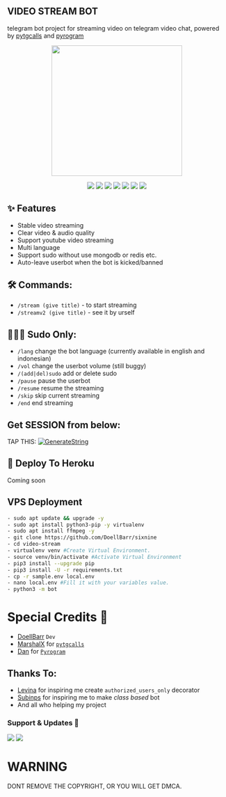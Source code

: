 <h2 align="centre">VIDEO STREAM BOT</h2>

telegram bot project for streaming video on telegram video chat, powered by [pytgcalls](https://github.com/MarshalX/tgcalls) and [pyrogram](https://github.com/pyrogram/pyrogram)

<p align="center"><a href="https://t.me/shohih_abdul2"><img src="https://telegra.ph/file/4e8717d59d74412cf0e50.jpg" width="300"></a></p>
<p align="center">
    <a href="https://www.python.org/" > <img src="https://img.shields.io/badge/Made%20with-Python-black.svg?style=flat-square&logo=python&logoColor=blue&color=red" /></a>
    <a href="https://github.com/DoellBarr/sixnine/graphs/commit-activity" alt="Maintenance"> <img src="https://img.shields.io/badge/Maintained%3F-yes-red.svg?style=flat-square" /></a>
    <a href="https://github.com/DoellBarr/sixnine"> <img src="https://img.shields.io/github/repo-size/DoellBarr/sixnine?color=red&logo=github&logoColor=blue&style=flat-square" /></a>
    <a href="https://github.com/DoellBarr/sixnine/commits/main"> <img src="https://img.shields.io/github/last-commit/DoellBarr/sixnine?color=red&logo=github&logoColor=blue&style=flat-square" /></a>
    <a href="https://github.com/DoellBarr/sixnine/issues"> <img src="https://img.shields.io/github/issues/DoellBarr/sixnine?color=red&logo=github&logoColor=blue&style=flat-square" /></a>
    <a href="https://github.com/DoellBarr/sixnine/network/members"> <img src="https://img.shields.io/github/forks/DoellBarr/sixnine?color=red&logo=github&logoColor=blue&style=flat-square" /></a>  
    <a href="https://github.com/DoellBarr/sixnine/network/members"> <img src="https://img.shields.io/github/stars/DoellBarr/sixnine?color=red&logo=github&logoColor=blue&style=flat-square" /></a>  
</p>

## ✨ Features
- Stable video streaming
- Clear video & audio quality
- Support youtube video streaming
- Multi language
- Support sudo without use mongodb or redis etc.
- Auto-leave userbot when the bot is kicked/banned

## 🛠 Commands:
- `/stream (give title)` -  to start streaming
- `/streamv2 (give title)` - see it by urself

## 🧙🏻‍♂️ Sudo Only:
- `/lang` change the bot language (currently available in english and indonesian)
- `/vol` change the userbot volume (still buggy)
- `/(add|del)sudo` add or delete sudo
- `/pause` pause the userbot
- `/resume` resume the streaming
- `/skip` skip current streaming
- `/end` end streaming

## Get SESSION from below:

TAP THIS: [![GenerateString](https://img.shields.io/badge/repl.it-generateString-yellowgreen)](https://replit.com/@levinalab/StringSession#main.py)

## 💜 Deploy To Heroku
Coming soon

## VPS Deployment
```sh
- sudo apt update && upgrade -y
- sudo apt install python3-pip -y virtualenv
- sudo apt install ffmpeg -y
- git clone https://github.com/DoellBarr/sixnine
- cd video-stream
- virtualenv venv #Create Virtual Environment.
- source venv/bin/activate #Activate Virtual Environment
- pip3 install --upgrade pip
- pip3 install -U -r requirements.txt
- cp -r sample.env local.env
- nano local.env #Fill it with your variables value.
- python3 -m bot
```

# Special Credits 💖
- [DoellBarr](https://github.com/DoellBarr) ``Dev``
- [MarshalX](https://github.com/MarshalX) for [``pytgcalls``](https://github.com/MarshalX/tgcalls)
- [Dan](https://github.com/delivrance) for [``Pyrogram``](https://github.com/pyrogram)

## Thanks To:
- [Levina](https://github.com/levina-lab) for inspiring me create ``authorized_users_only`` decorator
- [Subinps](https://github.com/subinps) for inspiring me to make _class based_ bot
- And all who helping my project

### Support & Updates 🎑
<a href="https://t.me/VeezSupportGroup"><img src="https://img.shields.io/badge/Join-Group%20Support-blue.svg?style=for-the-badge&logo=Telegram"></a> <a href="https://t.me/levinachannel"><img src="https://img.shields.io/badge/Join-Updates%20Channel-blue.svg?style=for-the-badge&logo=Telegram"></a>

# WARNING
DONT REMOVE THE COPYRIGHT, OR YOU WILL GET DMCA.